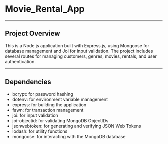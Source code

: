 # Movie_Rental_App
-----------

## Project Overview
This is a Node.js application built with Express.js, using Mongoose for database management and Joi for input validation. The project includes several routes for managing customers, genres, movies, rentals, and user authentication.

-------------

## Dependencies
* bcrypt: for password hashing
* dotenv: for environment variable management
* express: for building the application
* fawn: for transaction management
* joi: for input validation
* joi-objectid: for validating MongoDB ObjectIDs
* jsonwebtoken: for generating and verifying JSON Web Tokens
* lodash: for utility functions
* mongoose: for interacting with the MongoDB database
